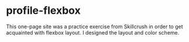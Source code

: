 # profile-flexbox

This one-page site was a practice exercise from Skillcrush in order to get acquainted with flexbox layout. I designed the layout and color scheme.
